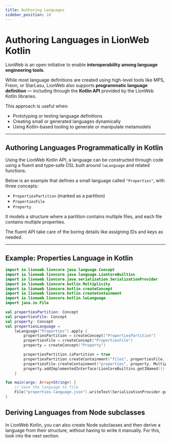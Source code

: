 ```yaml
---
title: Authoring Languages
sidebar_position: 10
---
```


# Authoring Languages in LionWeb Kotlin

LionWeb is an open initiative to enable **interoperability among language engineering tools**.

While most language definitions are created using high-level tools like MPS, Freon, or StarLasu, LionWeb also supports **programmatic language definition** — including through the **Kotlin API** provided by the LionWeb Kotlin libraries.

This approach is useful when:

- Prototyping or testing language definitions
- Creating small or generated languages dynamically
- Using Kotlin-based tooling to generate or manipulate metamodels

---

## Authoring Languages Programmatically in Kotlin 

Using the LionWeb Kotlin API, a language can be constructed through code using a fluent and type-safe DSL built around `lwLanguage` and related functions.

Below is an example that defines a small language called `"Properties"`, with three concepts:

- `PropertiesPartition` (marked as a partition)
- `PropertiesFile`
- `Property`

It models a structure where a partition contains multiple files, and each file contains multiple properties.

The fluent API take care of the boring details like assigning IDs and keys as needed.

---

## Example: Properties Language in Kotlin

```kotlin
import io.lionweb.lioncore.java.language.Concept
import io.lionweb.lioncore.java.language.LionCoreBuiltins
import io.lionweb.lioncore.java.serialization.SerializationProvider
import io.lionweb.lioncore.kotlin.Multiplicity
import io.lionweb.lioncore.kotlin.createConcept
import io.lionweb.lioncore.kotlin.createContainment
import io.lionweb.lioncore.kotlin.lwLanguage
import java.io.File

val propertiesPartition: Concept
val propertiesFile: Concept
val property: Concept
val propertiesLanguage =
    lwLanguage("Properties").apply {
        propertiesPartition = createConcept("PropertiesPartition")
        propertiesFile = createConcept("PropertiesFile")
        property = createConcept("Property")

        propertiesPartition.isPartition = true
        propertiesPartition.createContainment("files", propertiesFile, Multiplicity.ZERO_TO_MANY)
        propertiesFile.createContainment("properties", property, Multiplicity.ZERO_TO_MANY)
        property.addImplementedInterface(LionCoreBuiltins.getINamed())
    }

fun main(args: Array<String>) {
    // Save the language to file
    File("properties-language.json").writeText(SerializationProvider.getStandardJsonSerialization().serializeTreesToJsonString(propertiesLanguage))
}
```

## Deriving Languages from Node subclasses

In LionWeb Kotlin, you can also create Node subclasses and then derive a language from their structure, without having to write it manually. For this, look into the next section.